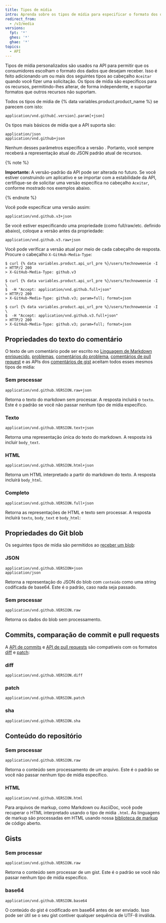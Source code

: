```yaml
---
title: Tipos de mídia
intro: Aprenda sobre os tipos de mídia para especificar o formato dos dados que você deseja consumir.
redirect_from:
  - /v3/media
versions:
  fpt: '*'
  ghes: '*'
  ghae: '*'
topics:
  - API
---
```



Tipos de mídia personalizados são usados na API para permitir que os consumidores escolham o formato dos dados que desejam receber. Isso é feito adicionando um ou mais dos seguintes tipos ao cabeçalho `Aceitar` quando você fizer uma solicitação. Os tipos de mídia são específicos para os recursos, permitindo-lhes alterar, de forma independente, e suportar formatos que outros recursos não suportam.

Todos os tipos de mídia de {% data variables.product.product_name %} se parecem com isto:

    application/vnd.github[.version].param[+json]

Os tipos mais básicos de mídia que a API suporta são:

    application/json
    application/vnd.github+json

Nenhum desses parâmetros especifica a versão [][versions]. Portanto, você sempre receberá a representação atual do JSON padrão atual de recursos.

{% note %}

**Importante:** A versão-padrão da API pode ser alterada no futuro. Se você estiver construindo um aplicativo e se importar com a estabilidade da API, certifique-se de solicitar uma versão específica no cabeçalho `Aceitar`, conforme mostrado nos exemplos abaixo.

{% endnote %}

Você pode especificar uma versão assim:

    application/vnd.github.v3+json

Se você estiver especificando uma propriedade (como full/raw/etc. definido abaixo), coloque a versão antes da propriedade:

    application/vnd.github.v3.raw+json

Você pode verificar a versão atual por meio de cada cabeçalho de resposta.  Procure o cabeçalho `X-GitHub-Media-Type`:

```shell
$ curl {% data variables.product.api_url_pre %}/users/technoweenie -I
> HTTP/2 200
> X-GitHub-Media-Type: github.v3

$ curl {% data variables.product.api_url_pre %}/users/technoweenie -I \
$  -H "Accept: application/vnd.github.full+json"
> HTTP/2 200
> X-GitHub-Media-Type: github.v3; param=full; format=json

$ curl {% data variables.product.api_url_pre %}/users/technoweenie -I \
$  -H "Accept: application/vnd.github.v3.full+json"
> HTTP/2 200
> X-GitHub-Media-Type: github.v3; param=full; format=json
```

## Propriedades do texto do comentário

O texto de um comentário pode ser escrito no [Linguagem de Markdown enriquecido][gfm], [problemas](/rest/reference/issues), [comentários do problema](/rest/reference/issues#comments), [comentários de pull request](/rest/reference/pulls#comments) e as APIs dos [comentários de gist](/rest/reference/gists#comments) aceitam todos esses mesmos tipos de mídia:

### Sem processar

    application/vnd.github.VERSION.raw+json

Retorna o texto do markdown sem processar. A resposta incluirá o `texto`. Este é o padrão se você não passar nenhum tipo de mídia específico.

### Texto

    application/vnd.github.VERSION.text+json

Retorna uma representação única do texto do markdown. A resposta irá incluir `body_text`.

### HTML

    application/vnd.github.VERSION.html+json

Retorna um HTML interpretado a partir do markdown do texto. A resposta incluirá `body_html`.

### Completo

    application/vnd.github.VERSION.full+json

Retorna as representações de HTML e texto sem processar. A resposta incluirá `texto`, `body_text` e `body_html`:

## Propriedades do Git blob

Os seguintes tipos de mídia são permitidos ao [receber um blob](/rest/reference/git#get-a-blob):

### JSON

    application/vnd.github.VERSION+json
    application/json

Retorna a representação do JSON do blob com `conteúdo` como uma string codificada de base64. Este é o padrão, caso nada seja passado.

### Sem processar

    application/vnd.github.VERSION.raw

Retorna os dados do blob sem processamento.

## Commits, comparação de commit e pull requests

A [API de commits](/rest/reference/repos#commits) e [API de pull requests](/rest/reference/pulls) são compatíveis com os formatos [diff][git-diff] e [patch][git-patch]:

### diff

    application/vnd.github.VERSION.diff

### patch

    application/vnd.github.VERSION.patch

### sha

    application/vnd.github.VERSION.sha

## Conteúdo do repositório

### Sem processar

    application/vnd.github.VERSION.raw

Retorna o conteúdo sem processamento de um arquivo. Este é o padrão se você não passar nenhum tipo de mídia específico.

### HTML

    application/vnd.github.VERSION.html

Para arquivos de markup, como Markdown ou AsciiDoc, você pode recuperar o HTML interpretado usando o tipo de mídia `.html`. As linguagens de markup são processadas em HTML usando nossa [biblioteca de markup](https://github.com/github/markup) de código aberto.

## Gists

### Sem processar

    application/vnd.github.VERSION.raw

Retorna o conteúdo sem processar de um gist. Este é o padrão se você não passar nenhum tipo de mídia específico.

### base64

    application/vnd.github.VERSION.base64

O conteúdo do gist é codificado em base64 antes de ser enviado. Isso pode ser útil se o seu gist contiver qualquer sequência de UTF-8 inválida.

[gfm]: http://github.github.com/github-flavored-markdown/
[git-diff]: http://git-scm.com/docs/git-diff
[git-patch]: http://git-scm.com/docs/git-format-patch
[versions]: /developers/overview/about-githubs-apis
[versions]: /developers/overview/about-githubs-apis
